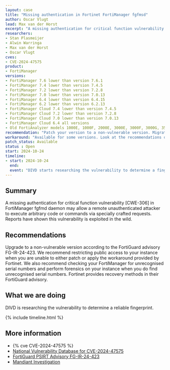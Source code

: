 ```yaml
---
layout: case
title: "Missing authentication in Fortinet FortiManager fgfmsd"
author: Oscar Vlugt
lead: Max van der Horst
excerpt: "A missing authentication for critical function vulnerability [CWE-306] in FortiManager fgfmd daemon may allow a remote unauthenticated attacker to execute arbitrary code or commands via specially crafted requests."
researchers:
- Stan Plasmeijer
- Alwin Warringa
- Max van der Horst
- Oscar Vlugt
cves:
- CVE-2024-47575
product:
- FortiManager
versions: 
- FortiManager 7.6 lower than version 7.6.1
- FortiManager 7.4 lower than version 7.4.5
- FortiManager 7.2 lower than version 7.2.8
- FortiManager 7.0 lower than version 7.0.13
- FortiManager 6.4 lower than version 6.4.15
- FortiManager 6.2 lower than version 6.2.13
- FortiManager Cloud 7.4 lower than version 7.4.5
- FortiManager Cloud 7.2 lower than version 7.2.8
- FortiManager Cloud 7.0 lower than version 7.0.13
- FortiManager Cloud 6.4 all versions
- Old FortiAnalyzer models 1000E, 1000F, 2000E, 3000E, 3000F, 3000G, 3500E, 3500F, 3500G, 3700F, 3700G, 3900E with the feature fmg-status enabled
recommendation: "Patch your version to a non-vulnerable version. Migrate to a fixed release when you are running FortiManager Cloud 6.4"
workaround: "Available for some versions. Look at the recommendations on https://www.fortiguard.com/psirt/FG-IR-24-423 for your version."
patch_status: Available
status : Open
start: 2024-10-24
timeline:
- start: 2024-10-24
  end:
  event: "DIVD starts researching the vulnerability to determine a fingerprint"
---
```

## Summary
A missing authentication for critical function vulnerability [CWE-306] in FortiManager fgfmd daemon may allow a remote unauthenticated attacker to execute arbitrary code or commands via specially crafted requests. Reports have shown this vulnerability is exploited in the wild.

## Recommendations
Upgrade to a non-vulnerable version according to the FortiGuard advisory FG-IR-24-423. We recommend restricting public access to your instance when you are unable to either patch or apply the workaround provided by Fortinet. We also recommend checking your FortiManager for unrecognised serial numbers and perform forensics on your instance when you do find unrecognised serial numbers. Fortinet provides recovery methods in their FortiGuard advisory. 

## What we are doing
DIVD is researching the vulnerability to determine a reliable fingerprint. 

{% include timeline.html %}

## More information
* {% cve CVE-2024-47575 %}
* [National Vulnerability Database for CVE-2024-47575](https://nvd.nist.gov/vuln/detail/CVE-2024-47575)
* [FortiGuard PSIRT Advisory FG-IR-24-423](https://www.fortiguard.com/psirt/FG-IR-24-423)
* [Mandiant Investigation](https://cloud.google.com/blog/topics/threat-intelligence/fortimanager-zero-day-exploitation-cve-2024-47575?e=48754805)
